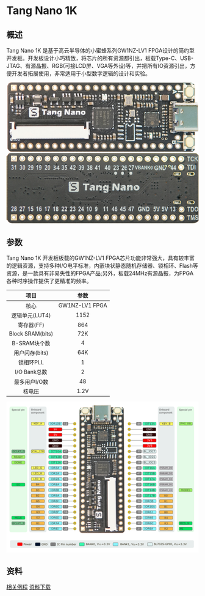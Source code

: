 # Tang Nano 1K

## 概述

Tang Nano 1K 是基于高云半导体的小蜜蜂系列GW1NZ-LV1 FPGA设计的简约型开发板。开发板设计小巧精致，将芯片的所有资源都引出，板载Type-C、USB-JTAG、有源晶振、RGB(可接LCD屏、VGA等外设)等，并把所有IO资源引出，方便开发者拓展使用，非常适用于小型数字逻辑的设计和实验。

![](./../Tang-Nano/assets/1k-1.jpg)
![Nano](./../Tang-Nano/assets/1k-2.jpg)

## 参数

Tang Nano 1K 开发板板载的GW1NZ-LV1 FPGA芯片功能非常强大，具有较丰富的逻辑资源，支持多种I/O电平标准，内嵌块状静态随机存储器、锁相环、Flash等资源，是一款具有非易失性的FPGA产品;另外，板载24MHz有源晶振，为FPGA各种时序操作提供了更精准的频率。

|       项目       |      参数      |
| :--------------: | :------------: |
|       核心       | GW1NZ-LV1 FPGA |
|  逻辑单元(LUT4)  |      1152      |
|    寄存器(FF)    |      864       |
| Block SRAM(bits) |      72K       |
|   B-SRAM块个数   |       4        |
|  用户闪存(bits)  |      64K       |
|    锁相环PLL     |       1        |
|   I/O Bank总数   |       2        |
|  最多用户I/O数   |       48       |
|      核电压      |      1.2V      |


![](./../Tang-Nano/assets/1k-pin.png)


## 资料

[相关例程](./../Tang-Nano-Doc/examples.md#板型)
[资料下载](https://dl.sipeed.com/shareURL/TANG/Nano%201K)